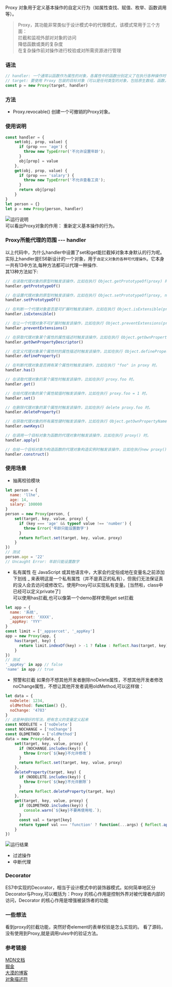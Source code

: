 Proxy 对象用于定义基本操作的自定义行为（如属性查找、赋值、枚举、函数调用等）。
>Proxy，其功能非常类似于设计模式中的代理模式，该模式常用于三个方面：  
拦截和监视外部对对象的访问  
降低函数或类的复杂度  
在复杂操作前对操作进行校验或对所需资源进行管理  

### 语法
```js
// handler: 一个通常以函数作为属性的对象，各属性中的函数分别定义了在执行各种操作时代理 p 的行为。
// target: 要使用 Proxy 包装的目标对象（可以是任何类型的对象，包括原生数组，函数，甚至另一个代理）。
const p = new Proxy(target, handler)
```

### 方法
* Proxy.revocable() 创建一个可撤销的Proxy对象。

### 使用说明
```js
const handler = {
    set(obj, prop, value) {
      if (prop === 'age') {
        throw new TypeError('不允许设置年龄');
      }
      obj[prop] = value
    },
    get(obj, prop, value) {
      if (prop === 'salary') {
        throw new TypeError('不允许查看工资');
      }
      return obj[prop]
    }
}
let person = {}
let p = new Proxy(person, handler)
```
![运行说明](../assets/imgs/proxy-code.png)  
可以看出Proxy对象的作用： 重新定义基本操作的行为。

### Proxy所能代理的范围 --- handler
以上代码中，为什么handler中设置了set和get能拦截掉对象本身默认的行为呢。    
实际上handler是ES6新设计的一个对象，用于`自定义对象的各种可代理操作`。它本身一共有13中方法,每种方法都可以代理一种操作.    
其13种方法如下:
```js
// 在读取代理对象的原型时触发该操作，比如在执行 Object.getPrototypeOf(proxy) 时。
handler.getPrototypeOf()

// 在设置代理对象的原型时触发该操作，比如在执行 Object.setPrototypeOf(proxy, null) 时。
handler.setPrototypeOf()

// 在判断一个代理对象是否是可扩展时触发该操作，比如在执行 Object.isExtensible(proxy) 时。
handler.isExtensible()

// 在让一个代理对象不可扩展时触发该操作，比如在执行 Object.preventExtensions(proxy) 时。
handler.preventExtensions()

// 在获取代理对象某个属性的属性描述时触发该操作，比如在执行 Object.getOwnPropertyDescriptor(proxy, "foo") 时。
handler.getOwnPropertyDescriptor()

// 在定义代理对象某个属性时的属性描述时触发该操作，比如在执行 Object.defineProperty(proxy, "foo", {}) 时。
handler.defineProperty()

// 在判断代理对象是否拥有某个属性时触发该操作，比如在执行 "foo" in proxy 时。
handler.has()

// 在读取代理对象的某个属性时触发该操作，比如在执行 proxy.foo 时。
handler.get()

// 在给代理对象的某个属性赋值时触发该操作，比如在执行 proxy.foo = 1 时。
handler.set()

// 在删除代理对象的某个属性时触发该操作，比如在执行 delete proxy.foo 时。
handler.deleteProperty()

// 在获取代理对象的所有属性键时触发该操作，比如在执行 Object.getOwnPropertyNames(proxy) 时。
handler.ownKeys()

// 在调用一个目标对象为函数的代理对象时触发该操作，比如在执行 proxy() 时。
handler.apply()

// 在给一个目标对象为构造函数的代理对象构造实例时触发该操作，比如在执行new proxy() 时。
handler.construct()
```

### 使用场景
* 抽离校验模块
```js
let person = {
  name: 'llhe',
  age: 14,
  salary: 100000
}
person = new Proxy(person, {
    set(target, key, value, proxy) {
      if (key === 'age' && typeof value !== 'number') {
        throw Error('年龄只能设置数字')
      }
      return Reflect.set(target, key, value, proxy)
    }
})
// 测试
person.age = '22'
// Uncaught Error: 年龄只能设置数字
```

* 私有属性
在 JavaScript 或其他语言中，大家会约定俗成地在变量名之前添加下划线 _ 来表明这是一个私有属性（并不是真正的私有），但我们无法保证真的没人会去访问或修改它。使用Proxy可以实现私有变量。[当然啦，class中已经可以定义private了]     
可以使用has拦截,也可以像第一个demo那样使用get set拦截
```js
let app = {
  name: '系统',
  _appsercet: 'XXXX',
  _appKey: 'YYY'
}
const limit = ['_appsercet', '_appKey']
app = new Proxy(app, {
    has(target, key) {
      return limit.indexOf(key) > -1 ? false : Reflect.has(target, key)
    }
})
// 测试
'_appKey' in app // false
'name' in app // true
```

* 预警和拦截
如果你不想其他开发者删除noDelete属性，不想其他开发者修改noChange属性，不想让其他开发者调用oldMethod,可以这样做：
```js
let data = {
  noDelete: 1234,
  oldMethod: function() {},
  noChange: '4783'
}
// 这是种很好的写法，把有含义的变量定义起来
const NODELETE = ['noDelete']
const NOCHANGE = ['noChange']
const OLDMETHOD = ['oldMethod']
data = new Proxy(data, {
    set(target, key, value, proxy) {
      if (NOCHANGE.includes(key)) {
        throw Error(`${key}不允许修改`)
      }
      return Reflect.set(target, key, value, proxy)
    },
    deleteProperty(target, key) {
      if (NODELETE.includes(key)) {
        throw Error(`${key}不允许删除`)
      }
      return Reflect.deleteProperty(target, key)
    },
    get(target, key, value, proxy) {
      if (OLDMETHOD.includes(key)) {
        console.warn(`${key}不要再使用啦.`);
      }
      const val = target[key]
      return typeof val === 'function' ? function(...args) { Reflect.apply(target[key], target, args); } : val
    }
})
```
![运行结果](../assets/imgs/proxy-code2.png)

* 过滤操作
* 中断代理

### Decorator
ES7中实现的Decorator，相当于设计模式中的装饰器模式。如何简单地区分Decorator与Proxy,可以概括为：Proxy 的核心作用是控制外界对被代理者内部的访问，Decorator 的核心作用是增强被装饰者的功能

### 一些想法
看到proxy的拦截功能，突然好奇element的表单校验是怎么实现的。
看了源码，没有使用到Proxy,就是调用rules中的验证方法。

### 参考链接
[MDN文档](https://developer.mozilla.org/zh-CN/docs/Web/JavaScript/Reference/Global_Objects/Proxy)    
[掘金](https://juejin.im/post/5a5227ce6fb9a01c927e85c4)    
[大漠的博客](https://www.w3cplus.com/javascript/use-cases-for-es6-proxies.html)  
[对象描述符](https://developer.mozilla.org/zh-CN/docs/Web/JavaScript/Reference/Global_Objects/Object/defineProperty)